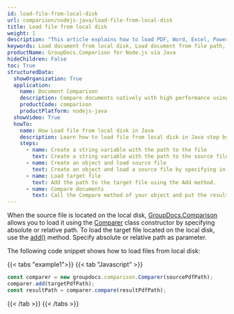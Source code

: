 ```yaml
---
id: load-file-from-local-disk
url: comparison/nodejs-java/load-file-from-local-disk
title: Load file from local disk
weight: 1
description: "This article explains how to load PDF, Word, Excel, PowerPoint documents from local disk when using GroupDocs.Comparison for Node.js via Java."
keywords: Load document from local disk, Load document from file path, Load document with GroupDocs.Comparison
productName: GroupDocs.Comparison for Node.js via Java
hideChildren: False
toc: True
structuredData:
  showOrganization: True
  application:
    name: Document Comparison
    description: Compare documents natively with high performance using JavaScript language and GroupDocs.Comparison for Node.js via Java
    productCode: comparison
    productPlatform: nodejs-java
  showVideo: True
  howTo:
    name: How Load file from local disk in Java
    description: Learn how to load file from local disk in Java step by step
    steps:
      - name: Create a string variable with the path to the file
        text: Create a string variable with the path to the source file. You may specify absolute or relative file path as per your requirements.
      - name: Create an object and load source file
        text: Create an object and load a source file by specifying in the parameter a string variable.
      - name: Load target file
        text: Add the path to the target file using the Add method.
      - name: Compare documents
        text: Call the Compare method of your object and put the resulting file path parameter and the options object.
---
```


When the source file is located on the local disk, [GroupDocs.Comparison](https://products.groupdocs.com/comparison/nodejs-java) allows you to load it using the [Comparer](https://reference.groupdocs.com/comparison/nodejs-java/com.groupdocs.comparison/comparer) class constructor by specifying absolute or relative path. To load the target file located on the local disk, use the [add()](https://reference.groupdocs.com/comparison/nodejs-java/com.groupdocs.comparison/comparer/#add-java.lang.String-) method. Specify absolute or relative path as parameter.

The following code snippet shows how to load files from local disk:

{{< tabs "example1">}}
{{< tab "Javascript" >}}
```javascript
const comparer = new groupdocs.comparison.Comparer(sourcePdfPath);
comparer.add(targetPdfPath);
const resultPath = comparer.compare(resultPdfPath);
```
{{< /tab >}}
{{< /tabs >}}